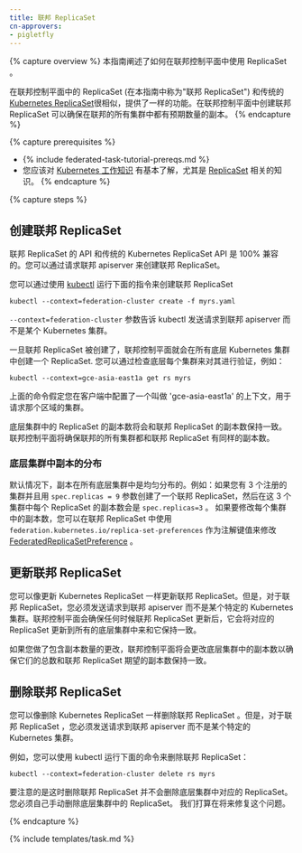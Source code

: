 ```yaml
---
title: 联邦 ReplicaSet
cn-approvers:
- pigletfly
---
```




{% capture overview %}
本指南阐述了如何在联邦控制平面中使用 ReplicaSet 。

在联邦控制平面中的 ReplicaSet (在本指南中称为"联邦 ReplicaSet") 和传统的 [Kubernetes ReplicaSet](/docs/concepts/workloads/controllers/replicaset/)很相似，提供了一样的功能。在联邦控制平面中创建联邦 ReplicaSet 可以确保在联邦的所有集群中都有预期数量的副本。
{% endcapture %}


{% capture prerequisites %}

* {% include federated-task-tutorial-prereqs.md %}
* 您应该对 [Kubernetes 工作知识](/docs/setup/) 有基本了解，尤其是 [ReplicaSet](/docs/concepts/workloads/controllers/replicaset/) 相关的知识。
{% endcapture %}

{% capture steps %}


## 创建联邦 ReplicaSet

联邦 ReplicaSet 的 API 和传统的 Kubernetes ReplicaSet API 是 100% 兼容的。您可以通过请求联邦 apiserver 来创建联邦 ReplicaSet。

您可以通过使用 [kubectl](/docs/user-guide/kubectl/) 运行下面的指令来创建联邦 ReplicaSet

``` shell
kubectl --context=federation-cluster create -f myrs.yaml
```


`--context=federation-cluster` 参数告诉 kubectl 发送请求到联邦 apiserver 而不是某个 Kubernetes 集群。

一旦联邦 ReplicaSet 被创建了，联邦控制平面就会在所有底层 Kubernetes 集群中创建一个 ReplicaSet.
您可以通过检查底层每个集群来对其进行验证，例如：

``` shell
kubectl --context=gce-asia-east1a get rs myrs
```

上面的命令假定您在客户端中配置了一个叫做 'gce-asia-east1a' 的上下文，用于请求那个区域的集群。

底层集群中的 ReplicaSet 的副本数将会和联邦 ReplicaSet 的副本数保持一致。联邦控制平面将确保联邦的所有集群都和联邦 ReplicaSet 有同样的副本数。


### 底层集群中副本的分布

默认情况下，副本在所有底层集群中是均匀分布的。例如：如果您有 3 个注册的集群并且用 `spec.replicas = 9` 参数创建了一个联邦 ReplicaSet，然后在这 3 个集群中每个 ReplicaSet 的副本数会是 `spec.replicas=3` 。
如果要修改每个集群中的副本数，您可以在联邦 ReplicaSet 中使用 `federation.kubernetes.io/replica-set-preferences` 作为注解键值来修改 [FederatedReplicaSetPreference](https://github.com/kubernetes/federation/blob/{{page.githubbranch}}/apis/federation/types.go) 。



## 更新联邦 ReplicaSet

您可以像更新 Kubernetes ReplicaSet 一样更新联邦 ReplicaSet。但是，对于联邦 ReplicaSet，您必须发送请求到联邦 apiserver 而不是某个特定的 Kubernetes 集群。联邦控制平面会确保任何时候联邦 ReplicaSet 更新后，它会将对应的 ReplicaSet 更新到所有的底层集群中来和它保持一致。

如果您做了包含副本数量的更改，联邦控制平面将会更改底层集群中的副本数以确保它们的总数和联邦 ReplicaSet 期望的副本数保持一致。


## 删除联邦 ReplicaSet

您可以像删除 Kubernetes ReplicaSet 一样删除联邦 ReplicaSet 。但是，对于联邦 ReplicaSet ，您必须发送请求到联邦 apiserver 而不是某个特定的 Kubernetes 集群。

例如，您可以使用 kubectl 运行下面的命令来删除联邦 ReplicaSet：

```shell
kubectl --context=federation-cluster delete rs myrs
```

要注意的是这时删除联邦 ReplicaSet 并不会删除底层集群中对应的 ReplicaSet。您必须自己手动删除底层集群中的 ReplicaSet。
我们打算在将来修复这个问题。

{% endcapture %}

{% include templates/task.md %}
